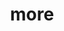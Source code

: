 ---
layout: page
title: more
nav: true
dropdown: true
children: 
    - title: teaching
      permalink: /teaching/
    - title: divider
    - title: voluntary
      permalink: /voluntary/
---